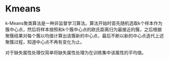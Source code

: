 Kmeans
======

k-Means聚类算法是一种非监督学习算法。算法开始时首先随机选取k个样本作为簇中心点，然后将样本按照和k个簇中心点的欧氏距离归为最接近的簇，之后根据聚簇结果对每个簇以均值计算出该簇新的中心点，最后不断以新的中心点迭代上述聚簇过程，知道中心点不再有变化为止。

对于缺失属性处理仅简单将缺失属性处理为在训练集中该属性的平均值。
